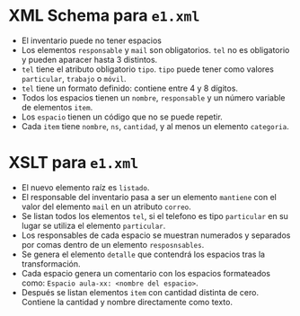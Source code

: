 # XML Schema para `e1.xml`
- El inventario puede no tener espacios
- Los elementos `responsable` y `mail` son obligatorios. `tel` no es obligatorio y pueden aparacer hasta 3 distintos.
- `tel` tiene el atributo obligatorio `tipo`. `tipo` puede tener como valores `particular`, `trabajo` o `móvil`.
- `tel` tiene un formato definido: contiene entre 4 y 8 dígitos.
- Todos los espacios tienen un `nombre`, `responsable` y un número variable de elementos `item`.
- Los `espacio` tienen un código que no se puede repetir.
- Cada `item` tiene `nombre`, `ns`, `cantidad`, y al menos un elemento `categoria`.

# XSLT para `e1.xml`
- El nuevo elemento raíz es `listado`.
- El responsable del inventario pasa a ser un elemento `mantiene` con el valor del elemento `mail` en un atributo `correo`.
- Se listan todos los elementos `tel`, si el telefono es tipo `particular` en su lugar se utiliza el elemento `particular`.
- Los responsables de cada espacio se muestran numerados y separados por comas dentro de un elemento `resposnsables`.
- Se genera el elemento `detalle` que contendrá los espacios tras la transformación.
- Cada espacio genera un comentario con los espacios formateados como: `Espacio aula-xx: <nombre del espacio>`.
- Después se listan elementos `item` con cantidad distinta de cero. Contiene la cantidad y nombre directamente como texto.
